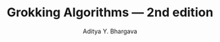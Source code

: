 ---
title: 'Grokking Algorithms — 2nd edition'
review: >
  This book offers a deep dive into essential data structures (e.g., hashmaps, queues, binary trees) 
  and algorithms (e.g., quick sort, selection sort, binary search). While I felt the binary search 
  chapter was a bit premature without foundational concepts like linear search, I found the book 
  excels with its clear, practical code examples. Overall, I think it's a highly informative and 
  well-structured resource.
pubDate: 'Feb 24 2025'
readDate:
  start: '2024-09-10'
  end: 'Present'
author: 'Aditya Y. Bhargava'
rating: 5
---